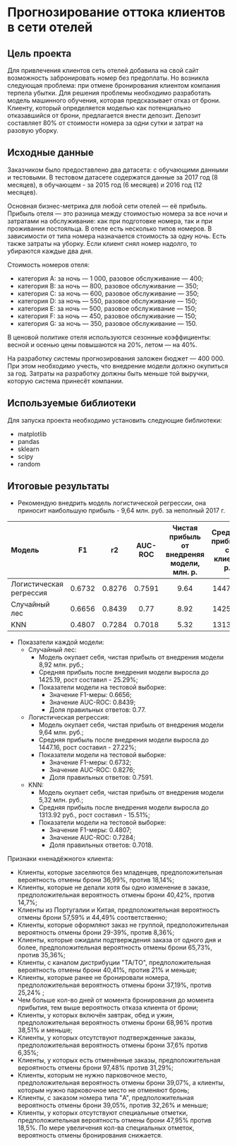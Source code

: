 # Прогнозирование оттока клиентов в сети отелей

## Цель проекта
Для привлечения клиентов сеть отелей добавила на свой сайт возможность забронировать номер без предоплаты. Но возникла следующая проблема: при отмене бронирования клиентом компания терпела убытки. Для решения проблемы необходимо разработать модель машинного обучения, которая предсказывает отказ от брони. Клиенту, который определяется моделью как потенциально отказавшийся от брони, предлагается внести депозит. Депозит составляет 80% от стоимости номера за одни сутки и затрат на разовую уборку.

## Исходные данные
Заказчиком было предоставлено два датасета: с обучающими данными и тестовыми. В тестовом датасете содержатся данные за 2017 год (8 месяцев), в обучающем - за 2015 год (6 месяцев) и 2016 год (12 месяцев).

Основная бизнес-метрика для любой сети отелей — её прибыль. Прибыль отеля — это разница между стоимостью номера за все ночи и затратами на обслуживание: как при подготовке номера, так и при проживании постояльца. В отеле есть несколько типов номеров. В зависимости от типа номера назначается стоимость за одну ночь. Есть также затраты на уборку. Если клиент снял номер надолго, то убираются каждые два дня.

Стоимость номеров отеля:
- категория A: за ночь — 1 000, разовое обслуживание — 400;
- категория B: за ночь — 800, разовое обслуживание — 350;
- категория C: за ночь — 600, разовое обслуживание — 350;
- категория D: за ночь — 550, разовое обслуживание — 150;
- категория E: за ночь — 500, разовое обслуживание — 150;
- категория F: за ночь — 450, разовое обслуживание — 150;
- категория G: за ночь — 350, разовое обслуживание — 150.

В ценовой политике отеля используются сезонные коэффициенты: весной и осенью цены повышаются на 20%, летом — на 40%.

На разработку системы прогнозирования заложен бюджет — 400 000. При этом необходимо учесть, что внедрение модели должно окупиться за год. Затраты на разработку должны быть меньше той выручки, которую система принесёт компании.

## Используемые библиотеки
Для запуска проекта необходимо установить следующие библиотеки:
- matplotlib
- pandas
- sklearn
- scipy
- random
 
## Итоговые результаты

* Рекомендую внедрить модель логистической регрессии, она приносит наибольшую прибыль - 9,64 млн. руб. за неполный 2017 г.

Модель  | F1 | r2 | AUC-ROC | Чистая прибыль от внедреняя модели, млн. р. | Средняя прибыль с клиета, р.| Рост средней прибыли с клиента, %
:------- | :--------:| :--------:| :--------:| :--------:| :--------:| :--------:
Логистическая регрессия  |	0.6732 | 0.8276 | 0.7591 | 9.64	| 1447.16	| 27.22%
Случайный лес |	0.6656 | 0.8439 | 0.77 | 8.92	 | 1425.19 | 25.29%
KNN  |	0.4807 | 0.7284	| 0.7018	| 5.32 | 1313.92 | 15.51%

* Показатели каждой модели:
    * Случайный лес:
        * Модель окупает себя, чистая прибыль от внедрения модели 8,92 млн. руб.;
        * Средняя прибыль после внедрения модели выросла до 1425.19, рост составил - 25.29%;
        * Показатели модели на тестовой выборке:
            * Значение F1-меры: 0.6656;
            * Значение AUC-ROC: 0.8439;
            * Доля правильных ответов: 0.77.
    * Логистическая регрессия:
        * Модель окупает себя, чистая прибыль от внедрения модели 9,64 млн. руб.;
        * Средняя прибыль после внедрения модели выросла до 1447.16, рост составил - 27.22%;
        * Показатели модели на тестовой выборке:
            * Значение F1-меры: 0.6732;
            * Значение AUC-ROC: 0.8276;
            * Доля правильных ответов: 0.7591.
    * KNN:
        * Модель окупает себя, чистая прибыль от внедрения модели 5,32 млн. руб.;
        * Средняя прибыль после внедрения модели выросла до 1313.92 руб., рост составил - 15.51%;
        * Показатели модели на тестовой выборке:
            * Значение F1-меры: 0.4807;
            * Значение AUC-ROC: 0.7284;
            * Доля правильных ответов: 0.7018.

Признаки «ненадёжного» клиента:

* Клиенты, которые заселяются без младенцев, предположительная вероятность отмены брони 36,99%, против 18,14%;
* Клиенты, которые не делали хотя бы одно изменение в заказе, предположительная вероятность отмены брони 40,42%, против 14,7%;
* Клиенты из Португалии и Китая, предположительная вероятность отмены брони 57,59% и 44,49% соответственно;
* Клиенты, которые оформляют заказ не группой, предположительная вероятность отмены брони 29-39%, против 8,36%;
* Клиенты, которые ожидали подтверждения заказа от одного дня и более, предположительная вероятность отмены брони 65,73%, против 35,36%;
* Клиенты, с каналом дистрибуции "TA/TO", предположительная вероятность отмены брони 40,41%, против 21% и меньше;
* Клиенты, которые ранее не бронировали номера, предположительная вероятность отмены брони 37,19%, против 25,24% ;
* Чем больше кол-во дней от момента бронирования до момента прибытия, тем выше вероятность отказа клиента от брони;
* Клиенты, у которых включён завтрак, обед и ужин, предположительная вероятность отмены брони 68,96% против 38,51% и меньше;
* Клиенты, у которых отсутствуют подтвержденные заказы, предположительная вероятность отмены брони 37,6% против 6,35%;
* Клиенты, у которых есть отменённые заказы, предположительная вероятность отмены брони 97,48% против 31,29%;
* Клиенты, которым не нужно парковочное место, предположительная вероятность отмены брони 39,07%, а клиенты, которым нужно парковочное место не отменяют бронь;
* Клиенты, с заказом номера типа "A", предположительная вероятность отмены брони 39,05%, против 32,26% и меньше;
* Клиенты, у которых отсутствуют специальные отметки, предположительная вероятность отмены брони 47,95% против 18,5%. По мере увеличения кол-ва специальных отметок, вероятность отмены бронирования снижается.
